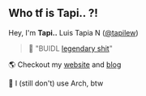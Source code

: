 ## Who tf is Tapi.. ?!

Hey, I'm **Tapi..** Luis Tapia N ([@tapilew](https://x.com/tapilew))

> 🚀 "BUIDL [legendary shit](https://youtube.com/watch?v=FyY0fEO5jVY&t=2605)"

🌎 Checkout my [website](https://tapi.ac) and [blog](https://blog.tapi.ac)

🐧 I (still don't) use Arch, btw
